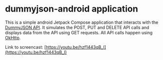 # dummyjson-android application

This is a simple android Jetpack Compose application that interacts with the [DummyJSON API](https://dummyjson.com/). It simulates the POST, PUT and DELETE API calls and displays data from the API using GET requests. All API calls happen using [OkHttp](https://square.github.io/okhttp/).

Link to screencast: [https://youtu.be/hzf1443qB_I](https://youtu.be/hzf1443qB_I)
